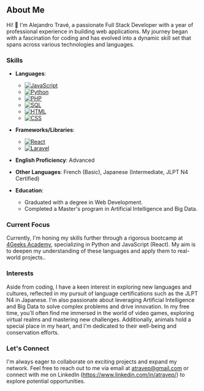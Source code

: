 ## About Me

Hi! 👋 I'm Alejandro Travé, a passionate Full Stack Developer with a year of professional experience in building web applications. My journey began with a fascination for coding and has evolved into a dynamic skill set that spans across various technologies and languages.

### Skills

- **Languages**: 
  - [![JavaScript](https://img.shields.io/badge/-JavaScript-F7DF1E?logo=javascript&logoColor=black&style=flat)](https://developer.mozilla.org/en-US/docs/Web/JavaScript)
  - [![Python](https://img.shields.io/badge/-Python-3776AB?logo=python&logoColor=white&style=flat)](https://www.python.org/)
  - [![PHP](https://img.shields.io/badge/-PHP-777BB4?logo=php&logoColor=white&style=flat)](https://www.php.net/)
  - [![SQL](https://img.shields.io/badge/-SQL-4479A1?logo=sql&logoColor=white&style=flat)](https://www.iso.org/standard/63555.html)
  - [![HTML](https://img.shields.io/badge/-HTML-E34F26?logo=html5&logoColor=white&style=flat)](https://html.spec.whatwg.org/)
  - [![CSS](https://img.shields.io/badge/-CSS-1572B6?logo=css3&logoColor=white&style=flat)](https://www.w3.org/Style/CSS/Overview.en.html)

- **Frameworks/Libraries**: 
  - [![React](https://img.shields.io/badge/-React-61DAFB?logo=react&logoColor=white&style=flat)](https://reactjs.org/)
  - [![Laravel](https://img.shields.io/badge/-Laravel-FF2D20?logo=laravel&logoColor=white&style=flat)](https://laravel.com/)
- **English Proficiency**: Advanced
- **Other Languages**: French (Basic), Japanese (Intermediate, JLPT N4 Certified)
- **Education**: 
  - Graduated with a degree in Web Development.
  - Completed a Master's program in Artificial Intelligence and Big Data.

### Current Focus

Currently, I'm honing my skills further through a rigorous bootcamp at [4Geeks Academy](https://4geeksacademy.com/es/inicio), specializing in Python and JavaScript (React). My aim is to deepen my understanding of these languages and apply them to real-world projects..

### Interests

Aside from coding, I have a keen interest in exploring new languages and cultures, reflected in my pursuit of language certifications such as the JLPT N4 in Japanese. I'm also passionate about leveraging Artificial Intelligence and Big Data to solve complex problems and drive innovation. In my free time, you'll often find me immersed in the world of video games, exploring virtual realms and mastering new challenges. Additionally, animals hold a special place in my heart, and I'm dedicated to their well-being and conservation efforts.

### Let's Connect

I'm always eager to collaborate on exciting projects and expand my network. Feel free to reach out to me via email at atravep@gmail.com or connect with me on LinkedIn (https://www.linkedin.com/in/atravep/) to explore potential opportunities.
